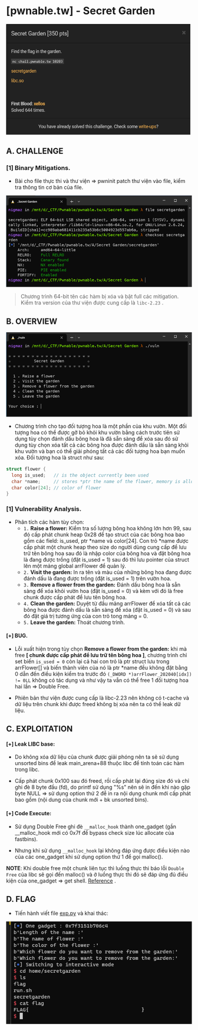 # [pwnable.tw] - Secret Garden

<img src="./images/Secret Garden.png" alt="Secret Garden" width="500" height="300">

## A. CHALLENGE 

### [1] Binary Mitigations. 

- Bài cho file thực thi và thư viện => pwninit patch thư viện vào file, kiểm tra thông tin cơ bản của file.

![checksec.png](./images/checksec.png)

> Chương trình 64-bit tên các hàm bị xóa và bật full các mitigation. Kiểm tra version của thư viện được cung cấp là `libc-2.23` .

## B. OVERVIEW

![run.png](./images/run.png)

- Chương trình cho tạo đối tượng hoa là một phần của khu vườn. Một đối tượng hoa có thể được gỡ bỏ khỏi khu vườn bằng cách trước tiên sử dụng tùy chọn đánh dấu bông hoa là đã sẵn sàng để xóa sau đó sử dụng tùy chọn xóa tất cả các bông hoa được đánh dấu là sẵn sàng khỏi khu vườn và bạn có thể giải phóng tất cả các đối tượng hoa bạn muốn xóa. Đối tượng hoa là struct như sau:

```c
struct flower {
  long is_used;   // is the object currently been used
  char *name;     // stores *ptr the name of the flower, memory is allocated using malloc
  char color[24]; // color of flower
}
```

### [1] Vulnerability Analysis.

- Phân tích các hàm tùy chọn:
    * `1.` __Raise a flower:__ Kiểm tra số lượng bông hoa không lớn hơn 99, sau đó cấp phát chunk heap 0x28 để tạo struct của các bông hoa bao gồm các field: is_used, ptr *name và color[24]. Con trỏ *name được cấp phát một chunk heap theo size do người dùng cung cấp để lưu trữ tên bông hoa sau đó là nhập color của bông hoa và đặt bông hoa là đang được trồng (đặt is_used = 1) sau đó thì lưu pointer của struct lên một mảng global arrFlower để quản lý.
    * `2.` __Visit the garden:__ In ra tên và màu của những bông hoa đang được đánh dấu là đang được trồng (đặt is_used = 1) trên vườn hoa.
    * `3.` __Remove a flower from the garden:__ Đánh dấu bông hoa là sẵn sàng để xóa khỏi vườn hoa (đặt is_used = 0) và kèm với đó là free chunk được cấp phát để lưu tên bông hoa.
    * `4.` __Clean the garden:__ Duyệt từ đầu mảng arrFlower để xóa tất cả các bông hoa được đánh dấu là sẵn sàng để xóa (đặt is_used = 0) và sau đó đặt giá trị tương ứng của con trỏ tong mảng = 0. 
    * `5.` __Leave the garden:__ Thoát chương trình.

#### [+] BUG.

- Lỗi xuất hiện trong tùy chọn __Remove a flower from the garden:__ khi mà free __[ chunk được cấp phát để lưu trữ tên bông hoa ]__, chương trình chỉ set biến `is_used = 0` còn lại cả hai con trỏ là ptr struct lưu trong arrFlower[] và biến thành viên của nó là ptr *name đều không đặt bằng 0 dẫn đến điều kiện kiểm tra trước đó `(_DWORD *)arrFlower_202040[idx]) != 0LL` không có tác dụng và như vậy ta vẫn có thể free 1 đối tượng hoa hai lần => Double Free.

- Phiên bản thư viện được cung cấp là libc-2.23 nên không có t-cache và dữ liệu trên chunk khi được freed không bị xóa nên ta có thể leak dữ liệu.

## C. EXPLOITATION

#### [+] Leak LIBC base:

- Do không xóa dữ liệu của chunk được giải phóng nên ta sẽ sử dụng unsorted bins để leak main_arena+88 thuộc libc để tính toán các hàm trong libc.

- Cấp phát chunk 0x100 sau đó freed, rồi cấp phát lại đúng size đó và chỉ ghi đè 8 byte đầu (fd), do printf sử dụng "%s" nên sẽ in đến khi nào gặp byte NULL => sử dụng option thứ 2 để in ra nội dụng chunk mới cấp phát bao gồm (nội dung của chunk mới + bk unsorted bins).

#### [+] Code Execute:

- Sử dụng Double Free ghi đè `__malloc_hook` thành one_gadget (gần __malloc_hook mới có 0x7f để bypass check size lúc allocate của fastbins).

- Nhưng khi sử dụng `__malloc_hook` lại không đáp ứng được điều kiện nào của các one_gadget khi sử dụng option thứ 1 để gọi malloc(). 

__NOTE__: Khi double free một chunk liên tục thì luồng thực thi báo lỗi `Double Free` của libc sẽ gọi đến malloc() và ở luồng thực thi đó sẽ đáp ứng đủ điều kiện của one_gadget => get shell. [Reference](https://blog.osiris.cyber.nyu.edu/2017/09/30/csaw-ctf-2017-auir/) .

## D. FLAG

- Tiến hành viết file [exp.py](./exp.py) và khai thác:

![flag.png](./images/flag.png)
